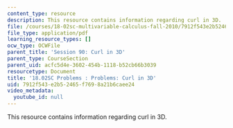 ```yaml
---
content_type: resource
description: This resource contains information regarding curl in 3D.
file: /courses/18-02sc-multivariable-calculus-fall-2010/7912f543e2b52465f7698a21b6caee24_MIT18_02SC_pb_90_quest.pdf
file_type: application/pdf
learning_resource_types: []
ocw_type: OCWFile
parent_title: 'Session 90: Curl in 3D'
parent_type: CourseSection
parent_uid: acfc5d4e-3602-454b-1118-b52cb66b3039
resourcetype: Document
title: '18.02SC Problems : Problems: Curl in 3D'
uid: 7912f543-e2b5-2465-f769-8a21b6caee24
video_metadata:
  youtube_id: null
---
```

This resource contains information regarding curl in 3D.


